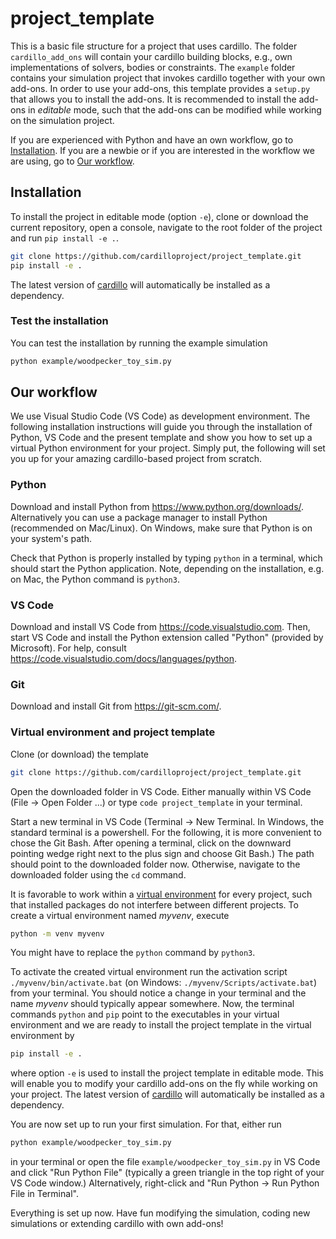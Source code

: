 # project_template

This is a basic file structure for a project that uses cardillo. The folder `cardillo_add_ons` will contain your cardillo building blocks, e.g., own implementations of solvers, bodies or constraints. The `example` folder contains your simulation project that invokes cardillo together with your own add-ons. In order to use your add-ons, this template provides a `setup.py` that allows you to install the add-ons. It is recommended to install the add-ons in *editable* mode, such that the add-ons can be modified while working on the simulation project.

If you are experienced with Python and have an own workflow, go to [Installation](#installation). If you are a newbie or if you are interested in the workflow we are using, go to [Our workflow](#our-workflow).

## Installation
To install the project in editable mode (option `-e`), clone or download the current repository, open a console, navigate to the root folder of the project and run `pip install -e .`.

```bash
git clone https://github.com/cardilloproject/project_template.git
pip install -e .
```

The latest version of [cardillo](https://github.com/cardilloproject/cardillo) will automatically be installed as a dependency.

### Test the installation

You can test the installation by running the example simulation
```bash
python example/woodpecker_toy_sim.py
```

## Our workflow

We use Visual Studio Code (VS Code) as development environment. The following installation instructions will guide you through the installation of Python, VS Code and the present template and show you how to set up a virtual Python environment for your project. Simply put, the following will set you up for your amazing cardillo-based project from scratch. 

### Python

Download and install Python from https://www.python.org/downloads/. Alternatively you can use a package manager to install Python (recommended on Mac/Linux). On Windows, make sure that Python is on your system's path.

Check that Python is properly installed by typing `python` in a terminal, which should start the Python application. Note, depending on the installation, e.g. on Mac, the Python command is `python3`. 

### VS Code

Download and install VS Code from https://code.visualstudio.com. Then, start VS Code and install the Python extension called "Python" (provided by Microsoft). For help, consult https://code.visualstudio.com/docs/languages/python.

### Git

Download and install Git from https://git-scm.com/.

### Virtual environment and project template

Clone (or download) the template
```bash
git clone https://github.com/cardilloproject/project_template.git
```

Open the downloaded folder in VS Code. Either manually within VS Code (File $\to$ Open Folder ...) or type `code project_template` in your terminal.

Start a new terminal in VS Code (Terminal $\to$ New Terminal. In Windows, the standard terminal is a powershell. For the following, it is more convenient to chose the Git Bash. After opening a terminal, click on the downward pointing wedge right next to the plus sign and choose Git Bash.) The path should point to the downloaded folder now. Otherwise, navigate to the downloaded folder using the `cd` command.

It is favorable to work within a [virtual environment](https://docs.python.org/3/library/venv.html) for every project, such that installed packages do not interfere between different projects. To create a virtual environment named *myvenv*, execute
```bash
python -m venv myvenv
```
You might have to replace the `python` command by `python3`.

To activate the created virtual environment run the activation script `./myvenv/bin/activate.bat` (on Windows: `./myvenv/Scripts/activate.bat`) from your terminal. You should notice a change in your terminal and the name *myvenv* should typically appear somewhere. Now, the terminal commands `python` and `pip` point to the executables in your virtual environment and we are ready to install the project template in the virtual environment by
```bash
pip install -e .
```
where option `-e` is used to install the project template in editable mode. This will enable you to modify your cardillo add-ons on the fly while working on your project. The latest version of [cardillo](https://github.com/cardilloproject/cardillo) will automatically be installed as a dependency.

You are now set up to run your first simulation. For that, either run
```bash
python example/woodpecker_toy_sim.py
```
in your terminal or open the file `example/woodpecker_toy_sim.py` in VS Code and click "Run Python File" (typically a green triangle in the top right of your VS Code window.) Alternatively, right-click and "Run Python $\to$ Run Python File in Terminal".

Everything is set up now. Have fun modifying the simulation, coding new simulations or extending cardillo with own add-ons!

